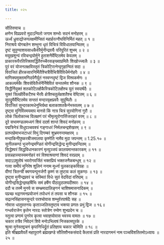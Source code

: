 ```yaml
---
title: ०२५

---
```

सौतिरुवाच ॥  
क्षणेन विप्रप्रवरो मुदाऽन्वितो जगाम शम्भोः सदनं मनोहरम् ॥  
ऊर्ध्वं ध्रुवाद्योजनलक्षमीप्सितं महार्हरत्नौघविनिर्मितं महत् ॥ १ ॥  
निराश्रये योगबलेन शम्भुना धृतं विचित्रं विविधालयान्वितम् ॥  
दृष्टं सुपुण्याशयसाधकैर्वरैर्मुनीन्द्रवर्यैः परिपूरितं शुभम् ॥ २ ॥  
मयूखशून्यं रविचन्द्रयोर्मुने हुताशनैर्वेष्टितमेव केवलम् ॥  
प्राकाररूपैरतिरिक्तवर्द्धितैरुच्चैरसङ्ख्याप्रमितैः शिखोज्ज्वलैः ॥ ३ ॥  
पुरं वरं योजनलक्षविस्तृतं त्रिकोटिरत्नेन्द्रगृहान्वितं सदा ॥  
विराजितं हीरकसारनिर्मितैश्चित्रैर्विचित्रैर्विविधैर्मनोहरैः ॥ ४ ॥  
माणिक्यमुक्तामणिदर्पणैर्युतं नस्वप्नदृष्टं द्विज विश्वकर्मणः ॥  
आकल्पमेकैः शिवसेवितैर्जनैर्निषेवितं सन्ततमेव शौनक ॥ ९ ॥  
सिद्धैर्नियुक्तं शतकोटिलक्षैकैस्त्रिकोटिलक्षैश्च युतं स्वपार्षदैः ॥  
युक्तं त्रिलक्षैर्विकटैश्च भैरवैः क्षेत्रैश्चतुर्लक्षशतैश्च वेष्टितम् ॥ ६ ॥  
सुरद्रुमैर्वेष्टितमेव सन्ततं मन्दारवृक्षप्रवरैः सुपुष्पितैः ॥  
विराजितं सुन्दरकामधेनुभिर्यथा बलाकाशतकैर्नभस्तलम् ॥ ७ ॥  
दृष्ट्वा मुनिर्विस्मयमाप मानसे किं नात्र चित्रं सुरयोगिनां गुरौ ॥  
लोकं त्रिलोकाच्च विलक्षणं परं भीमृत्युरोगार्त्तिजराहरं वरम् ॥ ८ ॥  
दूरे सभामण्डलमध्यगं शिवं ददर्श शान्तं शिवदं मनोहरम् ॥  
पद्मत्रिनेत्रं विधुपञ्चवक्त्रं गङ्गाधरं निर्मलचन्द्रशेखरम् ॥ ९ ॥  
प्रतप्तहेमाभजटाधरं विभुं दिगम्बरं शुभ्रमनन्तमक्षरम् ॥  
मन्दाकिनीपुष्करबीजमालया कृष्णेति नामैव मुदा जपन्तम् ॥ 1.25.१० ॥  
सुनीलकण्ठं भुजगेन्द्रमण्डितं योगीन्द्रसिद्धेन्द्र मुनीन्द्रवन्दितम् ॥  
सिद्धेश्वरं सिद्धविधानकारणं मृत्युञ्जयं कालयमान्तकारकम् ॥ ११ ॥  
प्रसन्नहास्यास्यमनोहरं वरं विश्वाश्रयाणां शिवदं वरप्रदम् ॥  
सदाऽऽशुतोषं भवरोगवर्जितं भक्तप्रियं भक्तजनैकबन्धुम् ॥ १२ ॥  
गत्वा समीपं मुनिरेष शूलिनं ननाम मूर्ध्ना पुलकाङ्कविग्रहः ॥  
वीणां त्रितन्त्रीं क्वणयन्पुनर्जगौ कृष्णं स तुष्टाव कलं सुकण्ठः ॥ १३ ॥  
दृष्ट्वा मुनीन्द्रप्रवरं च सस्मितं विधेः सुतं वेदविदां वरिष्ठम् ॥  
योगीन्द्रसिद्धेन्द्रमहर्षिभिः समं हर्षेण पीठादुदपश्यदीश्वरः ॥ १४ ॥  
ददौ च तस्मै मुनये स सम्भ्रमादालिङ्गनं चाशिषमासनादिकम् ॥  
पप्रच्छ भद्रागमनप्रयोजनं तपोधनं तं तपसा च शौनक ॥ १५ ॥  
सद्रत्नसिंहासनसुन्दरे परश्चोवास शम्भुर्वरपार्षदैः सह ॥  
नोवास धातुस्तनयः कृताञ्जलिस्तुष्टाव भक्त्या प्रणतः प्रभुं द्विज ॥ १६॥  
गन्धर्वराजेन कृतेन नारदः स्तोत्रेण रम्येण शुभप्रदेन च ॥  
स्तुत्वा प्रणामं पुनरेव कृत्वा भवाज्ञयोवास भवस्य वामतः ॥ १७ ॥  
चकार तत्रैव निवेदनं शिवे मनोऽभिलाषं निजकामपूरके ॥  
श्रुत्वा मुनेस्तद्वचनं कृपानिधिर्द्रुतं प्रतिज्ञाय चकार चोमिति ॥ १८ ॥  
इति श्रीब्रह्मवैवर्ते महापुराणे ब्रह्मखण्डे सौतिशौनकसंवादे कैलासं प्रति नारदागमनं नाम पञ्चविंशतितमोऽध्यायः ॥ २५ ॥